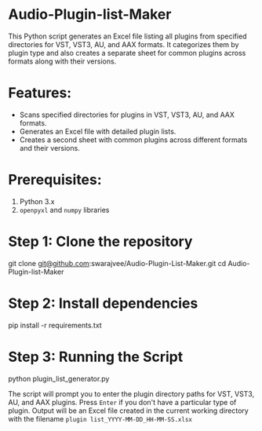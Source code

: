 # Audio-Plugin-list-Maker
This Python script generates an Excel file listing all plugins from specified directories for VST, VST3, AU, and AAX formats. 
It categorizes them by plugin type and also creates a separate sheet for common plugins across formats along with their versions.

# Features:
- Scans specified directories for plugins in VST, VST3, AU, and AAX formats.
- Generates an Excel file with detailed plugin lists.
- Creates a second sheet with common plugins across different formats and their versions.

# Prerequisites:
1. Python 3.x
2. `openpyxl` and `numpy` libraries

# Step 1: Clone the repository
git clone git@github.com:swarajvee/Audio-Plugin-List-Maker.git
cd Audio-Plugin-list-Maker

# Step 2: Install dependencies
pip install -r requirements.txt

# Step 3: Running the Script
python plugin_list_generator.py

The script will prompt you to enter the plugin directory paths for VST, VST3, AU, and AAX plugins. Press `Enter` if you don't have a particular type of plugin.
Output will be an Excel file created in the current working directory with the filename `plugin list_YYYY-MM-DD_HH-MM-SS.xlsx`
